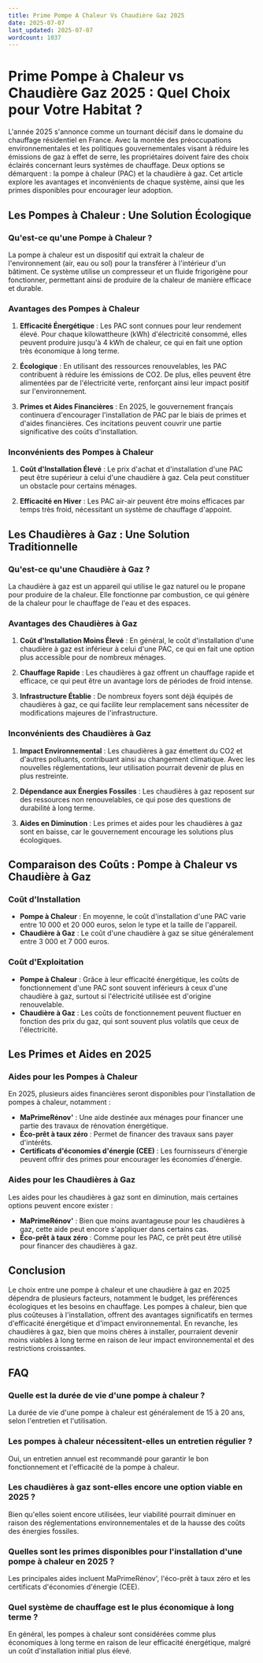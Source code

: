 ```yaml
---
title: Prime Pompe A Chaleur Vs Chaudière Gaz 2025
date: 2025-07-07
last_updated: 2025-07-07
wordcount: 1037
---
```


# Prime Pompe à Chaleur vs Chaudière Gaz 2025 : Quel Choix pour Votre Habitat ?

L'année 2025 s'annonce comme un tournant décisif dans le domaine du chauffage résidentiel en France. Avec la montée des préoccupations environnementales et les politiques gouvernementales visant à réduire les émissions de gaz à effet de serre, les propriétaires doivent faire des choix éclairés concernant leurs systèmes de chauffage. Deux options se démarquent : la pompe à chaleur (PAC) et la chaudière à gaz. Cet article explore les avantages et inconvénients de chaque système, ainsi que les primes disponibles pour encourager leur adoption.

## Les Pompes à Chaleur : Une Solution Écologique

### Qu'est-ce qu'une Pompe à Chaleur ?

La pompe à chaleur est un dispositif qui extrait la chaleur de l'environnement (air, eau ou sol) pour la transférer à l'intérieur d'un bâtiment. Ce système utilise un compresseur et un fluide frigorigène pour fonctionner, permettant ainsi de produire de la chaleur de manière efficace et durable.

### Avantages des Pompes à Chaleur

1. **Efficacité Énergétique** : Les PAC sont connues pour leur rendement élevé. Pour chaque kilowattheure (kWh) d'électricité consommé, elles peuvent produire jusqu'à 4 kWh de chaleur, ce qui en fait une option très économique à long terme.

2. **Écologique** : En utilisant des ressources renouvelables, les PAC contribuent à réduire les émissions de CO2. De plus, elles peuvent être alimentées par de l'électricité verte, renforçant ainsi leur impact positif sur l'environnement.

3. **Primes et Aides Financières** : En 2025, le gouvernement français continuera d'encourager l'installation de PAC par le biais de primes et d'aides financières. Ces incitations peuvent couvrir une partie significative des coûts d'installation.

### Inconvénients des Pompes à Chaleur

1. **Coût d'Installation Élevé** : Le prix d'achat et d'installation d'une PAC peut être supérieur à celui d'une chaudière à gaz. Cela peut constituer un obstacle pour certains ménages.

2. **Efficacité en Hiver** : Les PAC air-air peuvent être moins efficaces par temps très froid, nécessitant un système de chauffage d'appoint.

## Les Chaudières à Gaz : Une Solution Traditionnelle

### Qu'est-ce qu'une Chaudière à Gaz ?

La chaudière à gaz est un appareil qui utilise le gaz naturel ou le propane pour produire de la chaleur. Elle fonctionne par combustion, ce qui génère de la chaleur pour le chauffage de l'eau et des espaces.

### Avantages des Chaudières à Gaz

1. **Coût d'Installation Moins Élevé** : En général, le coût d'installation d'une chaudière à gaz est inférieur à celui d'une PAC, ce qui en fait une option plus accessible pour de nombreux ménages.

2. **Chauffage Rapide** : Les chaudières à gaz offrent un chauffage rapide et efficace, ce qui peut être un avantage lors de périodes de froid intense.

3. **Infrastructure Établie** : De nombreux foyers sont déjà équipés de chaudières à gaz, ce qui facilite leur remplacement sans nécessiter de modifications majeures de l'infrastructure.

### Inconvénients des Chaudières à Gaz

1. **Impact Environnemental** : Les chaudières à gaz émettent du CO2 et d'autres polluants, contribuant ainsi au changement climatique. Avec les nouvelles réglementations, leur utilisation pourrait devenir de plus en plus restreinte.

2. **Dépendance aux Énergies Fossiles** : Les chaudières à gaz reposent sur des ressources non renouvelables, ce qui pose des questions de durabilité à long terme.

3. **Aides en Diminution** : Les primes et aides pour les chaudières à gaz sont en baisse, car le gouvernement encourage les solutions plus écologiques.

## Comparaison des Coûts : Pompe à Chaleur vs Chaudière à Gaz

### Coût d'Installation

- **Pompe à Chaleur** : En moyenne, le coût d'installation d'une PAC varie entre 10 000 et 20 000 euros, selon le type et la taille de l'appareil.
- **Chaudière à Gaz** : Le coût d'une chaudière à gaz se situe généralement entre 3 000 et 7 000 euros.

### Coût d'Exploitation

- **Pompe à Chaleur** : Grâce à leur efficacité énergétique, les coûts de fonctionnement d'une PAC sont souvent inférieurs à ceux d'une chaudière à gaz, surtout si l'électricité utilisée est d'origine renouvelable.
- **Chaudière à Gaz** : Les coûts de fonctionnement peuvent fluctuer en fonction des prix du gaz, qui sont souvent plus volatils que ceux de l'électricité.

## Les Primes et Aides en 2025

### Aides pour les Pompes à Chaleur

En 2025, plusieurs aides financières seront disponibles pour l'installation de pompes à chaleur, notamment :

- **MaPrimeRénov'** : Une aide destinée aux ménages pour financer une partie des travaux de rénovation énergétique.
- **Éco-prêt à taux zéro** : Permet de financer des travaux sans payer d'intérêts.
- **Certificats d'économies d'énergie (CEE)** : Les fournisseurs d'énergie peuvent offrir des primes pour encourager les économies d'énergie.

### Aides pour les Chaudières à Gaz

Les aides pour les chaudières à gaz sont en diminution, mais certaines options peuvent encore exister :

- **MaPrimeRénov'** : Bien que moins avantageuse pour les chaudières à gaz, cette aide peut encore s'appliquer dans certains cas.
- **Éco-prêt à taux zéro** : Comme pour les PAC, ce prêt peut être utilisé pour financer des chaudières à gaz.

## Conclusion

Le choix entre une pompe à chaleur et une chaudière à gaz en 2025 dépendra de plusieurs facteurs, notamment le budget, les préférences écologiques et les besoins en chauffage. Les pompes à chaleur, bien que plus coûteuses à l'installation, offrent des avantages significatifs en termes d'efficacité énergétique et d'impact environnemental. En revanche, les chaudières à gaz, bien que moins chères à installer, pourraient devenir moins viables à long terme en raison de leur impact environnemental et des restrictions croissantes.

## FAQ

### Quelle est la durée de vie d'une pompe à chaleur ?

La durée de vie d'une pompe à chaleur est généralement de 15 à 20 ans, selon l'entretien et l'utilisation.

### Les pompes à chaleur nécessitent-elles un entretien régulier ?

Oui, un entretien annuel est recommandé pour garantir le bon fonctionnement et l'efficacité de la pompe à chaleur.

### Les chaudières à gaz sont-elles encore une option viable en 2025 ?

Bien qu'elles soient encore utilisées, leur viabilité pourrait diminuer en raison des réglementations environnementales et de la hausse des coûts des énergies fossiles.

### Quelles sont les primes disponibles pour l'installation d'une pompe à chaleur en 2025 ?

Les principales aides incluent MaPrimeRénov', l'éco-prêt à taux zéro et les certificats d'économies d'énergie (CEE).

### Quel système de chauffage est le plus économique à long terme ?

En général, les pompes à chaleur sont considérées comme plus économiques à long terme en raison de leur efficacité énergétique, malgré un coût d'installation initial plus élevé.